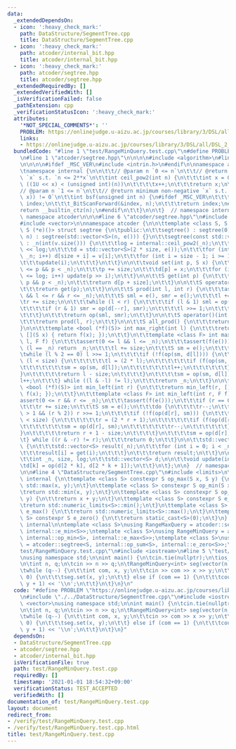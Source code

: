 ```yaml
---
data:
  _extendedDependsOn:
  - icon: ':heavy_check_mark:'
    path: DataStructure/SegmentTree.cpp
    title: DataStructure/SegmentTree.cpp
  - icon: ':heavy_check_mark:'
    path: atcoder/internal_bit.hpp
    title: atcoder/internal_bit.hpp
  - icon: ':heavy_check_mark:'
    path: atcoder/segtree.hpp
    title: atcoder/segtree.hpp
  _extendedRequiredBy: []
  _extendedVerifiedWith: []
  _isVerificationFailed: false
  _pathExtension: cpp
  _verificationStatusIcon: ':heavy_check_mark:'
  attributes:
    '*NOT_SPECIAL_COMMENTS*': ''
    PROBLEM: https://onlinejudge.u-aizu.ac.jp/courses/library/3/DSL/all/DSL_2_A
    links:
    - https://onlinejudge.u-aizu.ac.jp/courses/library/3/DSL/all/DSL_2_A
  bundledCode: "#line 1 \"test/RangeMinQuery.test.cpp\"\n#define PROBLEM \"https://onlinejudge.u-aizu.ac.jp/courses/library/3/DSL/all/DSL_2_A\"\
    \n#line 1 \"atcoder/segtree.hpp\"\n\n\n\n#include <algorithm>\n#line 1 \"atcoder/internal_bit.hpp\"\
    \n\n\n\n#ifdef _MSC_VER\n#include <intrin.h>\n#endif\n\nnamespace atcoder {\n\n\
    \tnamespace internal {\n\n\t\t// @param n `0 <= n`\n\t\t// @return minimum non-negative\
    \ `x` s.t. `n <= 2**x`\n\t\tint ceil_pow2(int n) {\n\t\t\tint x = 0;\n\t\t\twhile\
    \ ((1U << x) < (unsigned int)(n))\n\t\t\t\tx++;\n\t\t\treturn x;\n\t\t}\n\n\t\t\
    // @param n `1 <= n`\n\t\t// @return minimum non-negative `x` s.t. `(n & (1 <<\
    \ x)) != 0`\n\t\tint bsf(unsigned int n) {\n#ifdef _MSC_VER\n\t\t\tunsigned long\
    \ index;\n\t\t\t_BitScanForward(&index, n);\n\t\t\treturn index;\n#else\n\t\t\t\
    return __builtin_ctz(n);\n#endif\n\t\t}\n\n\t}  // namespace internal\n\n}  //\
    \ namespace atcoder\n\n\n#line 6 \"atcoder/segtree.hpp\"\n#include <cassert>\n\
    #include <vector>\n\nnamespace atcoder {\n\n\ttemplate <class S, S (*op)(S, S),\
    \ S (*e)()> struct segtree {\n\tpublic:\n\t\tsegtree() : segtree(0) {}\n\t\tsegtree(int\
    \ n) : segtree(std::vector<S>(n, e())) {}\n\t\tsegtree(const std::vector<S>& v)\
    \ : _n(int(v.size())) {\n\t\t\tlog = internal::ceil_pow2(_n);\n\t\t\tsize = 1\
    \ << log;\n\t\t\td = std::vector<S>(2 * size, e());\n\t\t\tfor (int i = 0; i <\
    \ _n; i++) d[size + i] = v[i];\n\t\t\tfor (int i = size - 1; i >= 1; i--) {\n\t\
    \t\t\tupdate(i);\n\t\t\t}\n\t\t}\n\n\t\tvoid set(int p, S x) {\n\t\t\tassert(0\
    \ <= p && p < _n);\n\t\t\tp += size;\n\t\t\td[p] = x;\n\t\t\tfor (int i = 1; i\
    \ <= log; i++) update(p >> i);\n\t\t}\n\n\t\tS get(int p) {\n\t\t\tassert(0 <=\
    \ p && p < _n);\n\t\t\treturn d[p + size];\n\t\t}\n\n\t\tS operator[](int p) {\n\
    \t\t\treturn get(p);\n\t\t}\n\n\t\tS prod(int l, int r) {\n\t\t\tassert(0 <= l\
    \ && l <= r && r <= _n);\n\t\t\tS sml = e(), smr = e();\n\t\t\tl += size;\n\t\t\
    \tr += size;\n\n\t\t\twhile (l < r) {\n\t\t\t\tif (l & 1) sml = op(sml, d[l++]);\n\
    \t\t\t\tif (r & 1) smr = op(d[--r], smr);\n\t\t\t\tl >>= 1;\n\t\t\t\tr >>= 1;\n\
    \t\t\t}\n\t\t\treturn op(sml, smr);\n\t\t}\n\n\t\tS operator()(int l, int r) {\n\
    \t\t\treturn prod(l, r);\n\t\t}\n\n\t\tS all_prod() {\n\t\t\treturn d[1];\n\t\t\
    }\n\n\t\ttemplate <bool (*f)(S)> int max_right(int l) {\n\t\t\treturn max_right(l,\
    \ [](S x) { return f(x); });\n\t\t}\n\t\ttemplate <class F> int max_right(int\
    \ l, F f) {\n\t\t\tassert(0 <= l && l <= _n);\n\t\t\tassert(f(e()));\n\t\t\tif\
    \ (l == _n) return _n;\n\t\t\tl += size;\n\t\t\tS sm = e();\n\t\t\tdo {\n\t\t\t\
    \twhile (l % 2 == 0) l >>= 1;\n\t\t\t\tif (!f(op(sm, d[l]))) {\n\t\t\t\t\twhile\
    \ (l < size) {\n\t\t\t\t\t\tl = (2 * l);\n\t\t\t\t\t\tif (f(op(sm, d[l]))) {\n\
    \t\t\t\t\t\t\tsm = op(sm, d[l]);\n\t\t\t\t\t\t\tl++;\n\t\t\t\t\t\t}\n\t\t\t\t\t\
    }\n\t\t\t\t\treturn l - size;\n\t\t\t\t}\n\t\t\t\tsm = op(sm, d[l]);\n\t\t\t\t\
    l++;\n\t\t\t} while ((l & -l) != l);\n\t\t\treturn _n;\n\t\t}\n\n\t\ttemplate\
    \ <bool (*f)(S)> int min_left(int r) {\n\t\t\treturn min_left(r, [](S x) { return\
    \ f(x); });\n\t\t}\n\t\ttemplate <class F> int min_left(int r, F f) {\n\t\t\t\
    assert(0 <= r && r <= _n);\n\t\t\tassert(f(e()));\n\t\t\tif (r == 0) return 0;\n\
    \t\t\tr += size;\n\t\t\tS sm = e();\n\t\t\tdo {\n\t\t\t\tr--;\n\t\t\t\twhile (r\
    \ > 1 && (r % 2)) r >>= 1;\n\t\t\t\tif (!f(op(d[r], sm))) {\n\t\t\t\t\twhile (r\
    \ < size) {\n\t\t\t\t\t\tr = (2 * r + 1);\n\t\t\t\t\t\tif (f(op(d[r], sm))) {\n\
    \t\t\t\t\t\t\tsm = op(d[r], sm);\n\t\t\t\t\t\t\tr--;\n\t\t\t\t\t\t}\n\t\t\t\t\t\
    }\n\t\t\t\t\treturn r + 1 - size;\n\t\t\t\t}\n\t\t\t\tsm = op(d[r], sm);\n\t\t\
    \t} while ((r & -r) != r);\n\t\t\treturn 0;\n\t\t}\n\n\t\tstd::vector<S> to_a()\
    \ {\n\t\t\tstd::vector<S> result(_n);\n\t\t\tfor (int i = 0; i < _n; ++i) {\n\t\
    \t\t\tresult[i] = get(i);\n\t\t\t}\n\t\t\treturn result;\n\t\t}\n\n\tprivate:\n\
    \t\tint _n, size, log;\n\t\tstd::vector<S> d;\n\n\t\tvoid update(int k) {\n\t\t\
    \td[k] = op(d[2 * k], d[2 * k + 1]);\n\t\t}\n\t};\n\n}  // namespace atcoder\n\
    \n\n#line 4 \"DataStructure/SegmentTree.cpp\"\n#include <limits>\n\nnamespace\
    \ internal {\n\ttemplate <class S> constexpr S op_max(S x, S y) {\n\t\treturn\
    \ std::max(x, y);\n\t}\n\ttemplate <class S> constexpr S op_min(S x, S y) {\n\t\
    \treturn std::min(x, y);\n\t}\n\ttemplate <class S> constexpr S op_sum(S x, S\
    \ y) {\n\t\treturn x + y;\n\t}\n\ttemplate <class S> constexpr S e_min() {\n\t\
    \treturn std::numeric_limits<S>::min();\n\t}\n\ttemplate <class S> constexpr S\
    \ e_max() {\n\t\treturn std::numeric_limits<S>::max();\n\t}\n\ttemplate <class\
    \ S> constexpr S e_zero() {\n\t\treturn static_cast<S>(0);\n\t}\n}  // namespace\
    \ internal\n\ntemplate <class S>\nusing RangeMaxQuery = atcoder::segtree<S, internal::op_max<S>,\
    \ internal::e_min<S>>;\ntemplate <class S>\nusing RangeMinQuery = atcoder::segtree<S,\
    \ internal::op_min<S>, internal::e_max<S>>;\ntemplate <class S>\nusing RangeSumQuery\
    \ = atcoder::segtree<S, internal::op_sum<S>, internal::e_zero<S>>;\n#line 3 \"\
    test/RangeMinQuery.test.cpp\"\n#include <iostream>\n#line 5 \"test/RangeMinQuery.test.cpp\"\
    \nusing namespace std;\n\nint main() {\n\tcin.tie(nullptr);\n\tios_base::sync_with_stdio(false);\n\
    \n\tint n, q;\n\tcin >> n >> q;\n\tRangeMinQuery<int> seg(vector(n, 0x7FFFFFFF));\n\
    \twhile (q--) {\n\t\tint com, x, y;\n\t\tcin >> com >> x >> y;\n\t\tif (com ==\
    \ 0) {\n\t\t\tseg.set(x, y);\n\t\t} else if (com == 1) {\n\t\t\tcout << seg(x,\
    \ y + 1) << '\\n';\n\t\t}\n\t}\n}\n"
  code: "#define PROBLEM \"https://onlinejudge.u-aizu.ac.jp/courses/library/3/DSL/all/DSL_2_A\"\
    \n#include \"./../DataStructure/SegmentTree.cpp\"\n#include <iostream>\n#include\
    \ <vector>\nusing namespace std;\n\nint main() {\n\tcin.tie(nullptr);\n\tios_base::sync_with_stdio(false);\n\
    \n\tint n, q;\n\tcin >> n >> q;\n\tRangeMinQuery<int> seg(vector(n, 0x7FFFFFFF));\n\
    \twhile (q--) {\n\t\tint com, x, y;\n\t\tcin >> com >> x >> y;\n\t\tif (com ==\
    \ 0) {\n\t\t\tseg.set(x, y);\n\t\t} else if (com == 1) {\n\t\t\tcout << seg(x,\
    \ y + 1) << '\\n';\n\t\t}\n\t}\n}"
  dependsOn:
  - DataStructure/SegmentTree.cpp
  - atcoder/segtree.hpp
  - atcoder/internal_bit.hpp
  isVerificationFile: true
  path: test/RangeMinQuery.test.cpp
  requiredBy: []
  timestamp: '2021-01-01 18:54:32+09:00'
  verificationStatus: TEST_ACCEPTED
  verifiedWith: []
documentation_of: test/RangeMinQuery.test.cpp
layout: document
redirect_from:
- /verify/test/RangeMinQuery.test.cpp
- /verify/test/RangeMinQuery.test.cpp.html
title: test/RangeMinQuery.test.cpp
---
```

